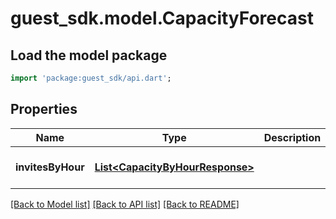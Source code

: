 # guest_sdk.model.CapacityForecast

## Load the model package
```dart
import 'package:guest_sdk/api.dart';
```

## Properties
Name | Type | Description | Notes
------------ | ------------- | ------------- | -------------
**invitesByHour** | [**List&lt;CapacityByHourResponse&gt;**](CapacityByHourResponse.md) |  | [optional] [default to []]

[[Back to Model list]](../README.md#documentation-for-models) [[Back to API list]](../README.md#documentation-for-api-endpoints) [[Back to README]](../README.md)


